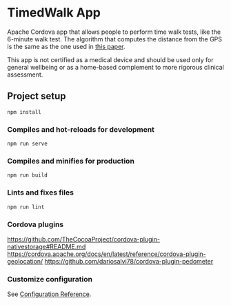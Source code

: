 # TimedWalk App

Apache Cordova app that allows people to perform time walk tests, like the 6-minute walk test.
The algorithm that computes the distance from the GPS is the same as the one used in [this paper](https://mhealth.jmir.org/2020/1/e13756/).

This app is not certified as a medical device and should be used only for general wellbeing or as a home-based complement to more rigorous clinical assessment.

## Project setup
```
npm install
```

### Compiles and hot-reloads for development
```
npm run serve
```

### Compiles and minifies for production
```
npm run build
```

### Lints and fixes files
```
npm run lint
```

### Cordova plugins

https://github.com/TheCocoaProject/cordova-plugin-nativestorage#README.md
https://cordova.apache.org/docs/en/latest/reference/cordova-plugin-geolocation/
https://github.com/dariosalvi78/cordova-plugin-pedometer

### Customize configuration
See [Configuration Reference](https://cli.vuejs.org/config/).
